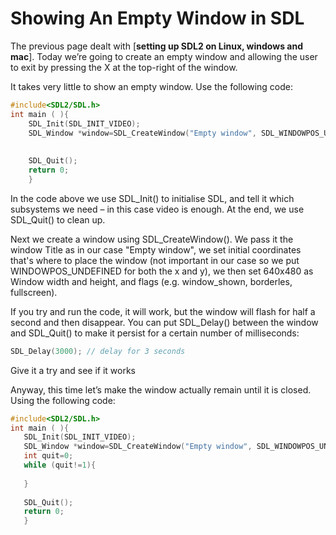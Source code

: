 # Showing An Empty Window in SDL
The previous page dealt with [**setting up SDL2 on Linux, windows and mac**]. Today we’re going to create  an empty window and allowing the user to exit by pressing the X at the top-right of the window.

It takes very little to show an empty window. Use the following code:

```c++
#include<SDL2/SDL.h>
int main ( ){
    SDL_Init(SDL_INIT_VIDEO);
    SDL_Window *window=SDL_CreateWindow("Empty window", SDL_WINDOWPOS_UNDEFINED,SDL_WINDOWPOS_UNDEFINED,640,480,SDL_WINDOW_SHOWN);
    
    
    SDL_Quit();
    return 0;
    }
```

In the code above we use SDL_Init() to initialise SDL, and tell it which subsystems we need – in this case video is enough. At the end, we use SDL_Quit() to clean up.

Next we create a window using SDL_CreateWindow(). We pass it the window Title as in our case "Empty window", we set initial coordinates that's where to place the window (not important in our case so we put WINDOWPOS_UNDEFINED for both the x and y), we then set 640x480 as Window width and height, and flags (e.g. window_shown, borderles, fullscreen).

If you try and run the code, it will work, but the window will flash for half a second and then disappear. You can put SDL_Delay() between the window and SDL_Quit() to make it persist for a certain number of milliseconds:
```c
SDL_Delay(3000); // delay for 3 seconds
```
Give it a try and see if it works

 Anyway, this time let’s make the window actually remain until it is closed. Using the following code:
 
 ```c++
#include<SDL2/SDL.h>
int main ( ){
    SDL_Init(SDL_INIT_VIDEO);
    SDL_Window *window=SDL_CreateWindow("Empty window", SDL_WINDOWPOS_UNDEFINED,SDL_WINDOWPOS_UNDEFINED,640,480,SDL_WINDOW_SHOWN);
    int quit=0;
    while (quit!=1){
    
    }
    
    SDL_Quit();
    return 0;
    }
```

